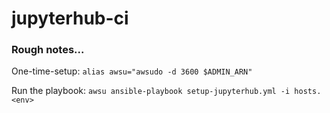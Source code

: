 # jupyterhub-ci

### Rough notes...

One-time-setup:
`alias awsu="awsudo -d 3600 $ADMIN_ARN"`

Run the playbook:
`awsu ansible-playbook setup-jupyterhub.yml -i hosts.<env>`
